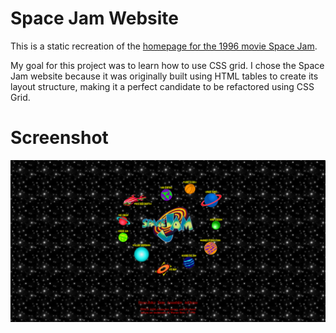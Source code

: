 # Space Jam Website

This is a static recreation of the [homepage for the 1996 movie Space Jam](https://www.warnerbros.com/archive/spacejam/movie/jam.htm). 

My goal for this project was to learn how to use CSS grid. I chose the Space Jam website because it was originally built using HTML tables to create its layout structure, making it a perfect candidate to be refactored using CSS Grid.

# Screenshot

![Space Jam Homepage](readme-screenshots/space-jam-website-clone.png)
